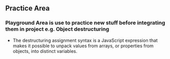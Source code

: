 ## Practice Area

### Playground Area is use to practice new stuff before integrating them in project e.g. Object destructuring

- The destructuring assignment syntax is a JavaScript expression that makes it possible to unpack values from arrays, or properties from objects, into distinct variables.
